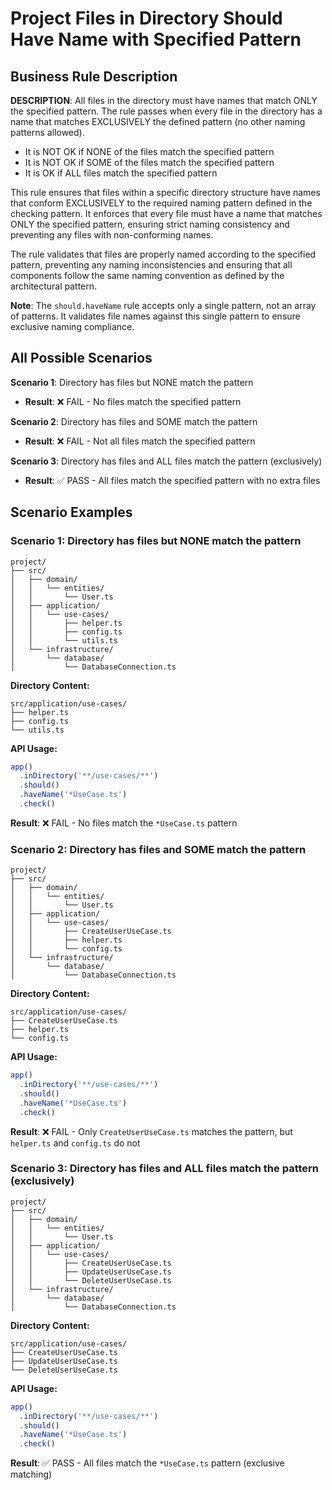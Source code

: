 # Project Files in Directory Should Have Name with Specified Pattern

## Business Rule Description

**DESCRIPTION**: All files in the directory must have names that match ONLY the specified pattern. The rule passes when every file in the directory has a name that matches EXCLUSIVELY the defined pattern (no other naming patterns allowed).

- It is NOT OK if NONE of the files match the specified pattern
- It is NOT OK if SOME of the files match the specified pattern
- It is OK if ALL files match the specified pattern

This rule ensures that files within a specific directory structure have names that conform EXCLUSIVELY to the required naming pattern defined in the checking pattern. It enforces that every file must have a name that matches ONLY the specified pattern, ensuring strict naming consistency and preventing any files with non-conforming names.

The rule validates that files are properly named according to the specified pattern, preventing any naming inconsistencies and ensuring that all components follow the same naming convention as defined by the architectural pattern.

**Note**: The `should.haveName` rule accepts only a single pattern, not an array of patterns. It validates file names against this single pattern to ensure exclusive naming compliance.

## All Possible Scenarios

**Scenario 1**: Directory has files but NONE match the pattern
- **Result**: ❌ FAIL - No files match the specified pattern

**Scenario 2**: Directory has files and SOME match the pattern
- **Result**: ❌ FAIL - Not all files match the specified pattern

**Scenario 3**: Directory has files and ALL files match the pattern (exclusively)
- **Result**: ✅ PASS - All files match the specified pattern with no extra files

## Scenario Examples

### Scenario 1: Directory has files but NONE match the pattern
```
project/
├── src/
│   ├── domain/
│   │   └── entities/
│   │       └── User.ts
│   ├── application/
│   │   └── use-cases/
│   │       ├── helper.ts
│   │       ├── config.ts
│   │       └── utils.ts
│   └── infrastructure/
│       └── database/
│           └── DatabaseConnection.ts
```

**Directory Content:**
```
src/application/use-cases/
├── helper.ts
├── config.ts
└── utils.ts
```

**API Usage:**
```typescript
app()
  .inDirectory('**/use-cases/**')
  .should()
  .haveName('*UseCase.ts')
  .check()
```

**Result**: ❌ FAIL - No files match the `*UseCase.ts` pattern

### Scenario 2: Directory has files and SOME match the pattern
```
project/
├── src/
│   ├── domain/
│   │   └── entities/
│   │       └── User.ts
│   ├── application/
│   │   └── use-cases/
│   │       ├── CreateUserUseCase.ts
│   │       ├── helper.ts
│   │       └── config.ts
│   └── infrastructure/
│       └── database/
│           └── DatabaseConnection.ts
```

**Directory Content:**
```
src/application/use-cases/
├── CreateUserUseCase.ts
├── helper.ts
└── config.ts
```

**API Usage:**
```typescript
app()
  .inDirectory('**/use-cases/**')
  .should()
  .haveName('*UseCase.ts')
  .check()
```

**Result**: ❌ FAIL - Only `CreateUserUseCase.ts` matches the pattern, but `helper.ts` and `config.ts` do not

### Scenario 3: Directory has files and ALL files match the pattern (exclusively)
```
project/
├── src/
│   ├── domain/
│   │   └── entities/
│   │       └── User.ts
│   ├── application/
│   │   └── use-cases/
│   │       ├── CreateUserUseCase.ts
│   │       ├── UpdateUserUseCase.ts
│   │       └── DeleteUserUseCase.ts
│   └── infrastructure/
│       └── database/
│           └── DatabaseConnection.ts
```

**Directory Content:**
```
src/application/use-cases/
├── CreateUserUseCase.ts
├── UpdateUserUseCase.ts
└── DeleteUserUseCase.ts
```

**API Usage:**
```typescript
app()
  .inDirectory('**/use-cases/**')
  .should()
  .haveName('*UseCase.ts')
  .check()
```

**Result**: ✅ PASS - All files match the `*UseCase.ts` pattern (exclusive matching)